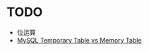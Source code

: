 # TODO

- 位运算
- [MySQL Temporary Table vs Memory Table](https://www.dbrnd.com/2015/08/mysql-temporary-table-vs-memory-table/)
